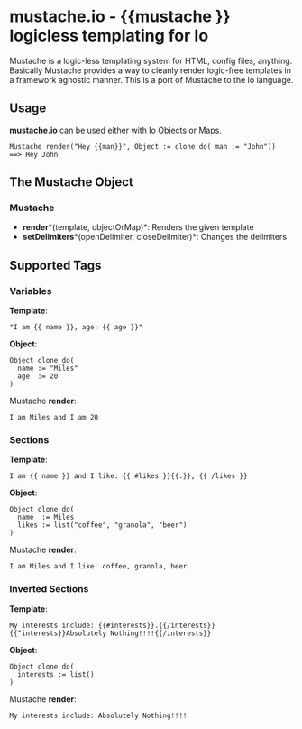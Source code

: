 mustache.io - {{mustache }} logicless templating for Io
=======================================================
Mustache is a logic-less templating system for HTML, config files, anything. Basically Mustache provides a way to cleanly render logic-free templates in a framework agnostic manner. This is a port of Mustache to the Io language.

Usage
-----
**mustache.io** can be used either with Io Objects or Maps.

```
Mustache render("Hey {{man}}", Object := clone do( man := "John"))
==> Hey John
```

The Mustache Object
-------------------
### Mustache
- **render***(template, objectOrMap)*: Renders the given template
- **setDelimiters***(openDelimiter, closeDelimiter)*: Changes the delimiters

Supported Tags
--------------
### Variables

**Template**:
```
"I am {{ name }}, age: {{ age }}"
```

**Object**:
```
Object clone do(
  name := "Miles"
  age  := 20 
)
```

Mustache **render**:
```
I am Miles and I am 20
```

### Sections

**Template**:
```
I am {{ name }} and I like: {{ #likes }}{{.}}, {{ /likes }}
```

**Object**:
```
Object clone do(
  name  := Miles
  likes := list("coffee", "granola", "beer")
)
```

Mustache **render**:
```
I am Miles and I like: coffee, granola, beer
```

### Inverted Sections

**Template**:
```
My interests include: {{#interests}}.{{/interests}}{{^interests}}Absolutely Nothing!!!!{{/interests}}
```

**Object**:
```
Object clone do(
  interests := list()
)
```

Mustache **render**:
```
My interests include: Absolutely Nothing!!!!
````
